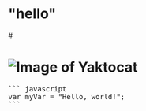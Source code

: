 # <h1>"hello"</h1>
#<h1>![Image of Yaktocat](https://octodex.github.com/images/yaktocat.png)</h1>
<pre>
``` javascript
var myVar = "Hello, world!";
```
</pre>
